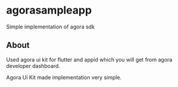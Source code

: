 # agorasampleapp

Simple implementation of agora sdk

## About

Used agora ui kit for flutter and appid which you will get from agora developer dashboard.

Agora Ui Kit made implementation very simple.
